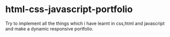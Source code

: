# html-css-javascript-portfolio
Try to implement all the things which i have learnt in css,html and javascript and make a dynamic responsive portfolio.
